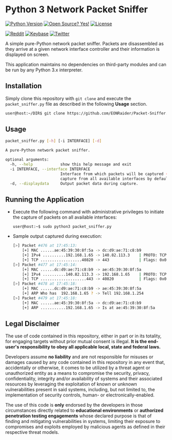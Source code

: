 # Python 3 Network Packet Sniffer

[![Python Version](https://img.shields.io/badge/python-3.x-blue?style=for-the-badge&logo=python)](https://github.com/EONRaider/Packet-Sniffer/)
[![Open Source? Yes!](https://img.shields.io/badge/Open%20Source%3F-Yes!-green?style=for-the-badge&logo=appveyor)](https://github.com/EONRaider/Packet-Sniffer/)
[![License](https://img.shields.io/github/license/EONRaider/Packet-Sniffer?style=for-the-badge)](https://github.com/EONRaider/Packet-Sniffer/blob/master/LICENSE)

[![Reddit](https://img.shields.io/reddit/user-karma/combined/eonraider?style=flat-square&logo=reddit)](https://www.reddit.com/user/eonraider)
[![Keybase](https://img.shields.io/badge/keybase-eonraider-blue?style=flat-square&logo=keybase)](https://keybase.io/eonraider)
[![Twitter](https://img.shields.io/twitter/follow/eon_raider?style=flat-square&logo=twitter)](https://twitter.com/intent/follow?screen_name=eon_raider)

A simple pure-Python network packet sniffer. Packets are disassembled
as they arrive at a given network interface controller and their information
is displayed on screen.

This application maintains no dependencies on third-party modules and can be
run by any Python 3.x interpreter.

## Installation

Simply clone this repository with `git clone` and execute the `packet_sniffer.py` file
as described in the following **Usage** section.

```sh
user@host:~/DIR$ git clone https://github.com/EONRaider/Packet-Sniffer.git
```

## Usage

```sh
packet_sniffer.py [-h] [-i INTERFACE] [-d]

A pure-Python network packet sniffer.

optional arguments:
  -h, --help            show this help message and exit
  -i INTERFACE, --interface INTERFACE
                        Interface from which packets will be captured (set to None to
                        capture from all available interfaces by default).
  -d, --displaydata     Output packet data during capture.
```

## Running the Application

- Execute the following command with administrative privileges to
  initiate the capture of packets on all available interfaces:

  `user@host:~$ sudo python3 packet_sniffer.py`

- Sample output captured during execution:

  ```sh
  [>] Packet #476 at 17:45:13:
      [+] MAC ......ae:45:39:30:8f:5a -> dc:d9:ae:71:c8:b9
      [+] IPv4 ..........192.168.1.65 -> 140.82.113.3    | PROTO: TCP TTL: 64
      [+] TCP ..................40820 -> 443             | Flags: 0x010 > ACK
  [>] Packet #477 at 17:45:14:
      [+] MAC ......dc:d9:ae:71:c8:b9 -> ae:45:39:30:8f:5a
      [+] IPv4 ..........140.82.113.3 -> 192.168.1.65    | PROTO: TCP TTL: 49
      [+] TCP ....................443 -> 40820           | Flags: 0x010 > ACK
  [>] Packet #478 at 17:45:18:
      [+] MAC ......dc:d9:ae:71:c8:b9 -> ae:45:39:30:8f:5a
      [+] ARP Who has  192.168.1.65 ? -> Tell 192.168.1.254
  [>] Packet #479 at 17:45:18:
      [+] MAC ......ae:45:39:30:8f:5a -> dc:d9:ae:71:c8:b9
      [+] ARP ...........192.168.1.65 -> Is at ae:45:39:30:8f:5a
  ```

## Legal Disclaimer

The use of code contained in this repository, either in part or in its totality,
for engaging targets without prior mutual consent is illegal. **It is
the end-user's responsibility to obey all applicable local, state
and federal laws.**

Developers assume **no liability** and are not
responsible for misuses or damages caused by any code contained
in this repository in any event that, accidentally or otherwise, it comes to
be utilized by a threat agent or unauthorized entity as a means to compromise the security, privacy,
confidentiality, integrity and/or availability of systems and their associated
resources by leveraging the exploitation of known or unknown vulnerabilities present
in said systems, including, but not limited to, the implementation of security controls,
human- or electronically-enabled.

The use of this code is **only** endorsed by the developers in those circumstances
directly related to **educational environments** or **authorized penetration testing
engagements** whose declared purpose is that of finding and mitigating vulnerabilities
in systems, limiting their exposure to compromises and exploits employed by malicious
agents as defined in their respective threat models.
